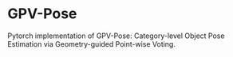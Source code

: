 # GPV-Pose
Pytorch implementation of GPV-Pose: Category-level Object Pose Estimation via Geometry-guided Point-wise Voting.


